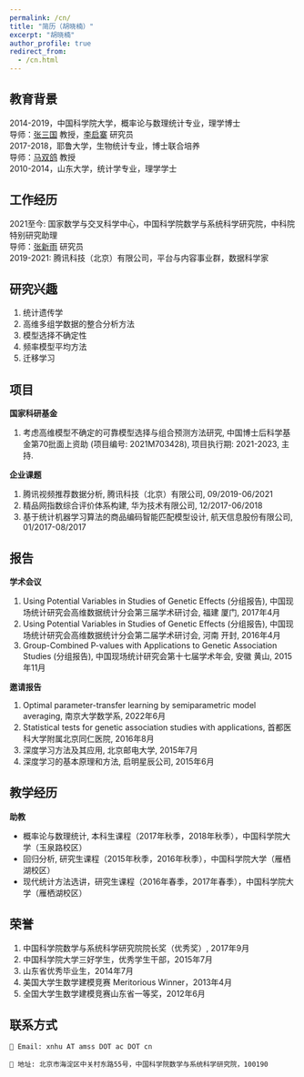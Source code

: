 ```yaml
---
permalink: /cn/
title: "简历（胡晓楠）"
excerpt: "胡晓楠"
author_profile: true
redirect_from: 
  - /cn.html
---
```


教育背景
------
2014-2019，中国科学院大学，概率论与数理统计专业，理学博士 </br>
导师：[张三国](https://people.ucas.ac.cn/~sgzhang) 教授，[李启寨](https://people.ucas.ac.cn/~liq) 研究员 </br>
2017-2018，耶鲁大学，生物统计专业，博士联合培养 </br>
导师：[马双鸽](https://ysph.yale.edu/profile/shuangge_ma/) 教授 </br>
2010-2014，山东大学，统计学专业，理学学士 

工作经历
------
2021至今: 国家数学与交叉科学中心，中国科学院数学与系统科学研究院，中科院特别研究助理 </br>
导师：[张新雨](http://homepage.amss.ac.cn/research/homePage/dc8f0ecc0eb548d88443b15d46ca8569/myHomePage.html) 研究员 </br>
2019-2021: 腾讯科技（北京）有限公司，平台与内容事业群，数据科学家

研究兴趣
------
1. 统计遗传学
1. 高维多组学数据的整合分析方法
1. 模型选择不确定性
1. 频率模型平均方法
1. 迁移学习

项目
------
**国家科研基金** </br>
1. 考虑高维模型不确定的可靠模型选择与组合预测方法研究, 中国博士后科学基金第70批面上资助 (项目编号: 2021M703428), 项目执行期: 2021-2023, 主持. </br>

**企业课题** </br>
1. 腾讯视频推荐数据分析, 腾讯科技（北京）有限公司, 09/2019-06/2021 </br>
1. 精品网指数综合评价体系构建, 华为技术有限公司, 12/2017-06/2018 </br>
1. 基于统计机器学习算法的商品编码智能匹配模型设计, 航天信息股份有限公司, 01/2017-08/2017
  
报告
------
**学术会议** </br>
1. Using Potential Variables in Studies of Genetic Effects (分组报告), 中国现场统计研究会高维数据统计分会第三届学术研讨会, 福建 厦门, 2017年4月
1. Using Potential Variables in Studies of Genetic Effects (分组报告), 中国现场统计研究会高维数据统计分会第二届学术研讨会, 河南 开封, 2016年4月
1. Group-Combined P-values with Applications to Genetic Association Studies (分组报告), 中国现场统计研究会第十七届学术年会, 安徽 黄山, 2015年11月

**邀请报告** </br>
1. Optimal parameter-transfer learning by semiparametric model averaging, 南京大学数学系, 2022年6月
1. Statistical tests for genetic association studies with applications, 首都医科大学附属北京同仁医院, 2016年8月
1. 深度学习方法及其应用, 北京邮电大学, 2015年7月
1. 深度学习的基本原理和方法, 启明星辰公司, 2015年6月

教学经历
------
**助教** </br>
* 概率论与数理统计, 本科生课程（2017年秋季，2018年秋季），中国科学院大学（玉泉路校区）
* 回归分析, 研究生课程（2015年秋季，2016年秋季），中国科学院大学（雁栖湖校区）
* 现代统计方法选讲，研究生课程（2016年春季，2017年春季），中国科学院大学（雁栖湖校区）

荣誉
------
1. 中国科学院数学与系统科学研究院院长奖（优秀奖）, 2017年9月 </br>
1. 中国科学院大学三好学生，优秀学生干部，2015年7月 </br>
1. 山东省优秀毕业生，2014年7月 </br>
1. 美国大学生数学建模竞赛 Meritorious Winner，2013年4月 </br>
1. 全国大学生数学建模竞赛山东省一等奖，2012年6月

联系方式
------
    📧 Email: xnhu AT amss DOT ac DOT cn

    🏢 地址: 北京市海淀区中关村东路55号，中国科学院数学与系统科学研究院，100190
